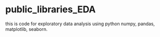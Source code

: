 # public_libraries_EDA
this is code for exploratory data analysis using python numpy, pandas, matplotlib, seaborn. 
